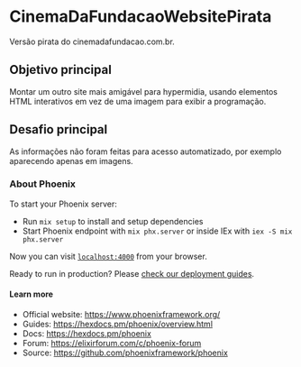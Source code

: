 # CinemaDaFundacaoWebsitePirata
Versão pirata do cinemadafundacao.com.br.

## Objetivo principal
Montar um outro site mais amigável para hypermidia, usando elementos HTML interativos em vez de uma imagem para exibir a programação.

## Desafio principal
As informações não foram feitas para acesso automatizado, por exemplo aparecendo apenas em imagens. 

### About Phoenix

To start your Phoenix server:

  * Run `mix setup` to install and setup dependencies
  * Start Phoenix endpoint with `mix phx.server` or inside IEx with `iex -S mix phx.server`

Now you can visit [`localhost:4000`](http://localhost:4000) from your browser.

Ready to run in production? Please [check our deployment guides](https://hexdocs.pm/phoenix/deployment.html).

#### Learn more

  * Official website: https://www.phoenixframework.org/
  * Guides: https://hexdocs.pm/phoenix/overview.html
  * Docs: https://hexdocs.pm/phoenix
  * Forum: https://elixirforum.com/c/phoenix-forum
  * Source: https://github.com/phoenixframework/phoenix
